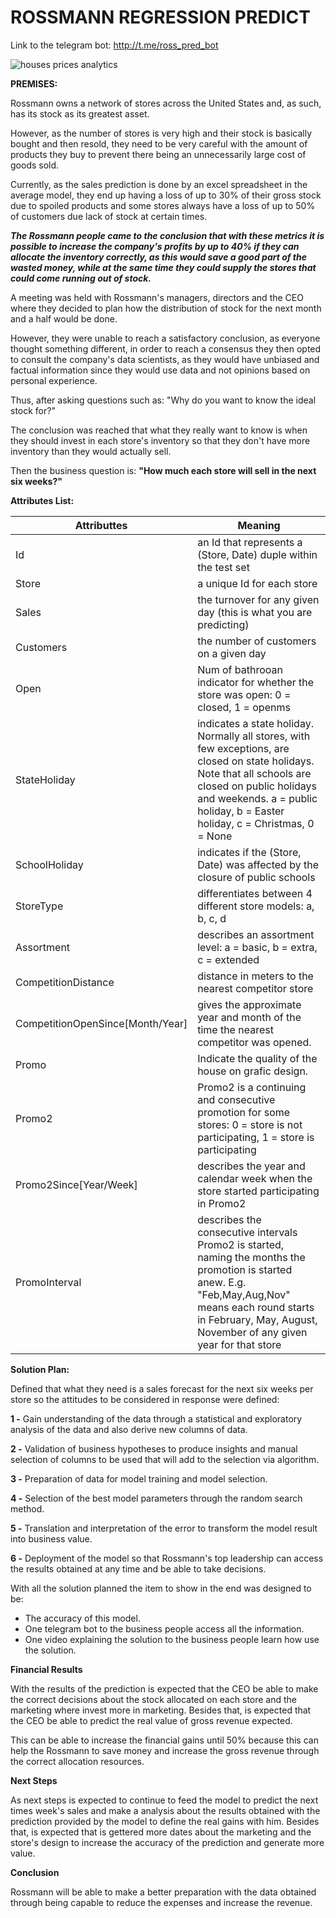 # ROSSMANN REGRESSION PREDICT

Link to the telegram bot: http://t.me/ross_pred_bot

![houses prices analytics](https://i.ibb.co/Tg5Dfxy/ross-regression.png)

**PREMISES:**

Rossmann owns a network of stores across the United States and, as such, has its stock as its greatest asset.

However, as the number of stores is very high and their stock is basically bought and then resold, they need to be very careful with the amount of products they buy to prevent there being an unnecessarily large cost of goods sold.

Currently, as the sales prediction is done by an excel spreadsheet in the average model, they end up having a loss of up to 30% of their gross stock due to spoiled products and some stores always have a loss of up to 50% of customers due lack of stock at certain times.

***The Rossmann people came to the conclusion that with these metrics it is possible to increase the company's profits by up to 40% if they can allocate the inventory correctly, as this would save a good part of the wasted money, while at the same time they could supply the stores that could come running out of stock.***

A meeting was held with Rossmann's managers, directors and the CEO where they decided to plan how the distribution of stock for the next month and a half would be done.

However, they were unable to reach a satisfactory conclusion, as everyone thought something different, in order to reach a consensus they then opted to consult the company's data scientists, as they would have unbiased and factual information since they would use data and not opinions based on personal experience.

Thus, after asking questions such as: "Why do you want to know the ideal stock for?"

The conclusion was reached that what they really want to know is when they should invest in each store's inventory so that they don't have more inventory than they would actually sell.

Then the business question is: **"How much each store will sell in the next six weeks?"**

**Attributes List:**

| Attributtes                      | Meaning                                                      |
| -------------------------------- | ------------------------------------------------------------ |
| Id                               | an Id that represents a (Store, Date) duple within the test set |
| Store                            | a unique Id for each store                                   |
| Sales                            | the turnover for any given day (this is what you are predicting) |
| Customers                        | the number of customers on a given day                       |
| Open                             | Num of bathrooan indicator for whether the store was open: 0 = closed, 1 = openms |
| StateHoliday                     | indicates a state holiday. Normally all stores, with few exceptions, are closed on state holidays. Note that all schools are closed on public holidays and weekends. a = public holiday, b = Easter holiday, c = Christmas, 0 = None |
| SchoolHoliday                    | indicates if the (Store, Date) was affected by the closure of public schools |
| StoreType                        | differentiates between 4 different store models: a, b, c, d  |
| Assortment                       | describes an assortment level: a = basic, b = extra, c = extended |
| CompetitionDistance              | distance in meters to the nearest competitor store           |
| CompetitionOpenSince[Month/Year] | gives the approximate year and month of the time the nearest competitor was opened. |
| Promo                            | Indicate the quality of the house on grafic design.          |
| Promo2                           | Promo2 is a continuing and consecutive promotion for some stores: 0 = store is not participating, 1 = store is participating |
| Promo2Since[Year/Week]           | describes the year and calendar week when the store started participating in Promo2 |
| PromoInterval                    | describes the consecutive intervals Promo2 is started, naming the months the promotion is started anew. E.g. "Feb,May,Aug,Nov" means each round starts in February, May, August, November of any given year for that store |

**Solution Plan:**

Defined that what they need is a sales forecast for the next six weeks per store so the attitudes to be considered in response were defined:

**1 -** Gain understanding of the data through a statistical and exploratory analysis of the data and also derive new columns of data.

**2 -** Validation of business hypotheses to produce insights and manual selection of columns to be used that will add to the selection via algorithm.

**3 -** Preparation of data for model training and model selection.

**4 -** Selection of the best model parameters through the random search method.

**5 -** Translation and interpretation of the error to transform the model result into business value.

**6 -** Deployment of the model so that Rossmann's top leadership can access the results obtained at any time and be able to take decisions.

With all the solution planned the item to show in the end was designed to be:

- The accuracy of this model.
- One telegram bot to the business people access all the information.
- One video explaining the solution to the business people learn how use the solution.

**Financial Results**

With the results of the prediction is expected that the CEO be able to make the correct decisions about the stock allocated on each store and the marketing where invest more in marketing. Besides that, is expected that the CEO be able to predict the real value of gross revenue expected.

This can be able to increase the financial gains until 50% because this can help the Rossmann to save money and increase the gross revenue through the correct allocation resources.

**Next Steps**

As next steps is expected to continue to feed the model to predict the next times week's sales and make a analysis about the results obtained with the prediction provided by the model to define the real gains with him. Besides that, is expected that is gettered more dates about the marketing and the store's design to increase the accuracy of the prediction and generate more value. 

**Conclusion**

Rossmann will be able to make a better preparation with the data obtained through being capable to reduce the expenses and increase the revenue.
